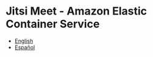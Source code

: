# Jitsi Meet - Amazon Elastic Container Service

- [English](README.en.md)
- [Español](README.es.md)
